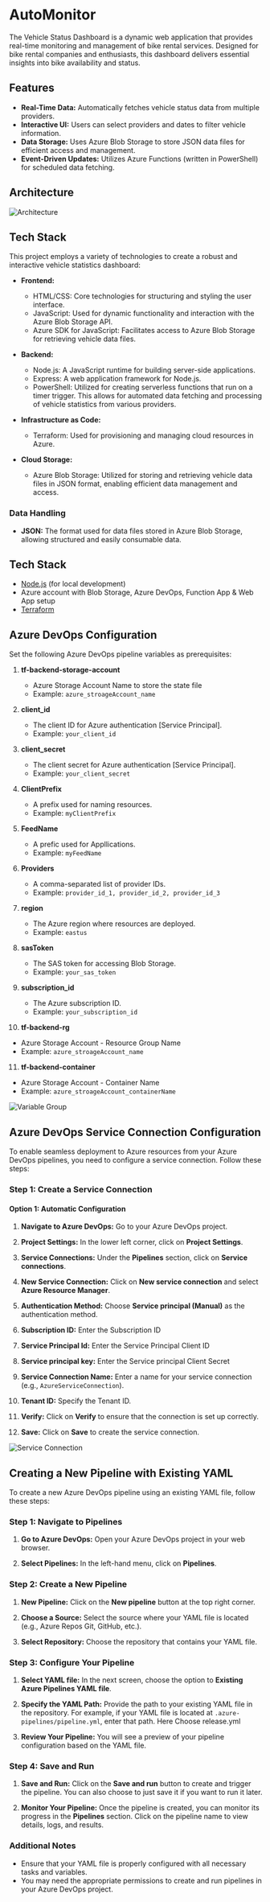 # AutoMonitor
The Vehicle Status Dashboard is a dynamic web application that provides real-time monitoring and management of bike rental services. Designed for bike rental companies and enthusiasts, this dashboard delivers essential insights into bike availability and status.

## Features

- **Real-Time Data:** Automatically fetches vehicle status data from multiple providers.
- **Interactive UI:** Users can select providers and dates to filter vehicle information.
- **Data Storage:** Uses Azure Blob Storage to store JSON data files for efficient access and management.
- **Event-Driven Updates:** Utilizes Azure Functions (written in PowerShell) for scheduled data fetching.

## Architecture

 ![Architecture](images/Vehicle_Status_Dashbaord.png)

## Tech Stack

This project employs a variety of technologies to create a robust and interactive vehicle statistics dashboard:

- **Frontend:**
  - HTML/CSS: Core technologies for structuring and styling the user interface.
  - JavaScript: Used for dynamic functionality and interaction with the Azure Blob Storage API.
  - Azure SDK for JavaScript: Facilitates access to Azure Blob Storage for retrieving vehicle data files.

- **Backend:**
  - Node.js: A JavaScript runtime for building server-side applications.
  - Express: A web application framework for Node.js.
  - PowerShell: Utilized for creating serverless functions that run on a timer trigger. This allows for automated data fetching and processing of vehicle statistics from various providers.

- **Infrastructure as Code:**
  - Terraform: Used for provisioning and managing cloud resources in Azure.

- **Cloud Storage:**
  - Azure Blob Storage: Utilized for storing and retrieving vehicle data files in JSON format, enabling efficient data management and access.

### Data Handling
- **JSON:** The format used for data files stored in Azure Blob Storage, allowing structured and easily consumable data.

## Tech Stack

- [Node.js](https://nodejs.org/) (for local development)
- Azure account with Blob Storage, Azure DevOps, Function App & Web App setup
- [Terraform](https://www.terraform.io/)


## Azure DevOps Configuration

Set the following Azure DevOps pipeline variables as prerequisites:
1. **tf-backend-storage-account**
   - Azure Storage Account Name to store the state file
   - Example: `azure_stroageAccount_name`

2. **client_id**
   - The client ID for Azure authentication [Service Principal].
   - Example: `your_client_id`

3. **client_secret**
   - The client secret for Azure authentication [Service Principal].
   - Example: `your_client_secret`

4. **ClientPrefix**
   - A prefix used for naming resources.
   - Example: `myClientPrefix`

5. **FeedName**
   - A prefic used for Appllications.
   - Example: `myFeedName`

6. **Providers**
   - A comma-separated list of provider IDs.
   - Example: `provider_id_1, provider_id_2, provider_id_3`

7. **region**
   - The Azure region where resources are deployed.
   - Example: `eastus`

8. **sasToken**
   - The SAS token for accessing Blob Storage.
   - Example: `your_sas_token`

9. **subscription_id**
   - The Azure subscription ID.
   - Example: `your_subscription_id`

10. **tf-backend-rg**
   - Azure Storage Account - Resource Group Name
   - Example: `azure_stroageAccount_name`

11. **tf-backend-container**
   - Azure Storage Account - Container Name
   - Example: `azure_stroageAccount_containerName`

 ![Variable Group](images/variableGroup.jpg)

## Azure DevOps Service Connection Configuration

To enable seamless deployment to Azure resources from your Azure DevOps pipelines, you need to configure a service connection. Follow these steps:

### Step 1: Create a Service Connection

#### Option 1: Automatic Configuration

1. **Navigate to Azure DevOps:**
   Go to your Azure DevOps project.

2. **Project Settings:**
   In the lower left corner, click on **Project Settings**.

3. **Service Connections:**
   Under the **Pipelines** section, click on **Service connections**.

4. **New Service Connection:**
   Click on **New service connection** and select **Azure Resource Manager**.

5. **Authentication Method:**
   Choose **Service principal (Manual)** as the authentication method.

6. **Subscription ID:**
   Enter the Subscription ID

7. **Service Principal Id:**
   Enter the Service Principal Client ID

8. **Service principal key:**
   Enter the Service principal Client Secret

7. **Service Connection Name:**
   Enter a name for your service connection (e.g., `AzureServiceConnection`).

8. **Tenant ID:**
   Specify the Tenant ID.

9. **Verify:**
   Click on **Verify** to ensure that the connection is set up correctly.

10. **Save:**
    Click on **Save** to create the service connection.

 ![Service Connection](images/Service_Connection.jpg)


## Creating a New Pipeline with Existing YAML

To create a new Azure DevOps pipeline using an existing YAML file, follow these steps:

### Step 1: Navigate to Pipelines

1. **Go to Azure DevOps:**
   Open your Azure DevOps project in your web browser.

2. **Select Pipelines:**
   In the left-hand menu, click on **Pipelines**.

### Step 2: Create a New Pipeline

1. **New Pipeline:**
   Click on the **New pipeline** button at the top right corner.

2. **Choose a Source:**
   Select the source where your YAML file is located (e.g., Azure Repos Git, GitHub, etc.).

3. **Select Repository:**
   Choose the repository that contains your YAML file.

### Step 3: Configure Your Pipeline

1. **Select YAML file:**
   In the next screen, choose the option to **Existing Azure Pipelines YAML file**.

2. **Specify the YAML Path:**
   Provide the path to your existing YAML file in the repository. For example, if your YAML file is located at `.azure-pipelines/pipeline.yml`, enter that path.
   Here Choose release.yml

3. **Review Your Pipeline:**
   You will see a preview of your pipeline configuration based on the YAML file.

### Step 4: Save and Run

1. **Save and Run:**
   Click on the **Save and run** button to create and trigger the pipeline. You can also choose to just save it if you want to run it later.

2. **Monitor Your Pipeline:**
   Once the pipeline is created, you can monitor its progress in the **Pipelines** section. Click on the pipeline name to view details, logs, and results.

### Additional Notes

- Ensure that your YAML file is properly configured with all necessary tasks and variables.
- You may need the appropriate permissions to create and run pipelines in your Azure DevOps project.